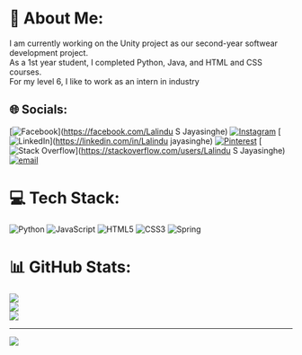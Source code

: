 # 💫 About Me:
I am currently working on the Unity project as our second-year softwear development project.<br>As a 1st year student, I completed Python, Java, and HTML and CSS courses. <br>For my level 6, I like to work as an intern in  industry 


## 🌐 Socials:
[![Facebook](https://img.shields.io/badge/Facebook-%231877F2.svg?logo=Facebook&logoColor=white)](https://facebook.com/Lalindu S Jayasinghe) [![Instagram](https://img.shields.io/badge/Instagram-%23E4405F.svg?logo=Instagram&logoColor=white)](https://instagram.com/lalindu_s_jayasinghe) [![LinkedIn](https://img.shields.io/badge/LinkedIn-%230077B5.svg?logo=linkedin&logoColor=white)](https://linkedin.com/in/Lalindu jayasinghe) [![Pinterest](https://img.shields.io/badge/Pinterest-%23E60023.svg?logo=Pinterest&logoColor=white)](https://pinterest.com/lalindusj) [![Stack Overflow](https://img.shields.io/badge/-Stackoverflow-FE7A16?logo=stack-overflow&logoColor=white)](https://stackoverflow.com/users/Lalindu S Jayasinghe) [![email](https://img.shields.io/badge/Email-D14836?logo=gmail&logoColor=white)](mailto:lalindusjayasingha2002@gmail.com) 

# 💻 Tech Stack:
![Python](https://img.shields.io/badge/python-3670A0?style=for-the-badge&logo=python&logoColor=ffdd54) ![JavaScript](https://img.shields.io/badge/javascript-%23323330.svg?style=for-the-badge&logo=javascript&logoColor=%23F7DF1E) ![HTML5](https://img.shields.io/badge/html5-%23E34F26.svg?style=for-the-badge&logo=html5&logoColor=white) ![CSS3](https://img.shields.io/badge/css3-%231572B6.svg?style=for-the-badge&logo=css3&logoColor=white) ![Spring](https://img.shields.io/badge/spring-%236DB33F.svg?style=for-the-badge&logo=spring&logoColor=white)
# 📊 GitHub Stats:
![](https://github-readme-stats.vercel.app/api?username=Lalindu0923&theme=dark&hide_border=false&include_all_commits=false&count_private=false)<br/>
![](https://nirzak-streak-stats.vercel.app/?user=Lalindu0923&theme=dark&hide_border=false)<br/>
![](https://github-readme-stats.vercel.app/api/top-langs/?username=Lalindu0923&theme=dark&hide_border=false&include_all_commits=false&count_private=false&layout=compact)

---
[![](https://visitcount.itsvg.in/api?id=Lalindu0923&icon=0&color=0)](https://visitcount.itsvg.in)

<!-- Proudly created with GPRM ( https://gprm.itsvg.in ) -->
